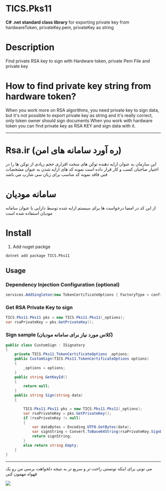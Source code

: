# TICS.Pks11

**C# .net standard class library** for exporting private key from hardwareToken, privateKey.pem, privateKey as string

# Description

Find private RSA key to sign with Hardware token, private Pem File and private key

# How to find private key string from hardware token?

When you work more on RSA algorithms, you need private key to sign data, but it's not possible to export private key as string
and it's really correct, only token owner should sign documents
When you work with hardware token you can find private key as RSA KEY and sign data with it.

---

# Rsa.ir (ره آورد سامانه های امن)

این سازمان به عنوان ارایه دهنده توکن های سخت افزاری حجم زیادی از توکن ها را در اختیار صاحبان کسب و کار قرار داده است
نمونه کد های ارایه شدن به عنوان مشخصات فنی فاقد نمونه کد مناسب برای زبان سی شارپ می باشد

# سامانه مودیان

از این کد در امضا درخواست ها برای سیستم ارایه شده توسط دارایی با عنوان سامانه مودیان استفاده شده است

# Install

1. Add nuget packge

```dotnet
dotnet add package TICS.Pks11
```

## Usage

### Dependency Injection Configuration (optional)

```c#
services.AddSingleton(new TokenCertificateOptions { FactoryType = config.FactoryType, RootDirectory = rootDirectory, StoreTokenLabel = config.StoreTokenLabel, TokenLabel = config.TokenLabel, TokenPinCode = config.TokenPinCode, PrivateKey = config.PrivateKey });
```

### Get RSA Private Key to sign

```c#
TICS.Pks11.Pks11 pks = new TICS.Pks11.Pks11(_options);
var rsaPrivateKey = pks.GetPrivateKey();
```

### Sign sample (کلاس مورد نیاز برای سامانه مودیان)

```c#
public class CustomSign : ISignatory
{
    private TICS.Pks11.TokenCertificateOptions _options;
    public CustomSign(TICS.Pks11.TokenCertificateOptions options)
    {
        _options = options;
    }
    public string GetKeyId()
    {
        return null;
    }
    public string Sign(string data)
    {

        TICS.Pks11.Pks11 pks = new TICS.Pks11.Pks11(_options);
        var rsaPrivateKey = pks.GetPrivateKey();
        if (rsaPrivateKey != null)
        {
            var dataBytes = Encoding.UTF8.GetBytes(data);
            var signString = Convert.ToBase64String(rsaPrivateKey.SignData(dataBytes, HashAlgorithmName.SHA256, RSASignaturePadding.Pkcs1));
            return signString;
        }
        else return string.Empty;
    }
}
```

---

می تونی برای اینکه تونستی راحت تر و سریع تر به نتیجه دلخواهت برسی من رو یک قهواه مهمون کنی

<a href="https://www.coffeebede.com/amirfahmideh"><img class="img-fluid" src="https://coffeebede.ir/DashboardTemplateV2/app-assets/images/banner/default-yellow.svg" /></a>
